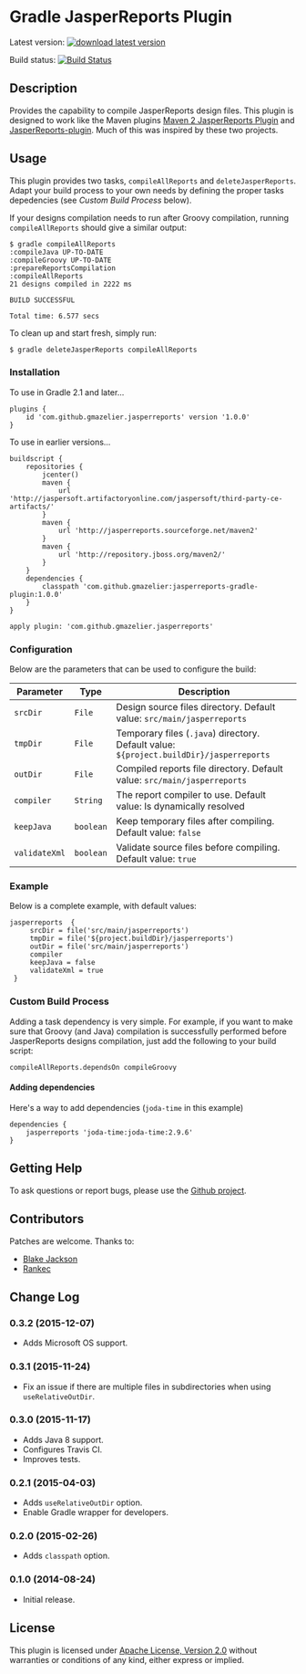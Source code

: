 # Gradle JasperReports Plugin

Latest version: [![download latest version](https://api.bintray.com/packages/gmazelier/maven/com.github.gmazelier:jasperreports-gradle-plugin/images/download.png)](https://bintray.com/gmazelier/maven/com.github.gmazelier:jasperreports-gradle-plugin/_latestVersion)

Build status: [![Build Status](https://travis-ci.org/gmazelier/gradle-jasperreports.svg)](https://travis-ci.org/gmazelier/gradle-jasperreports)

## Description

Provides the capability to compile JasperReports design files. This plugin is designed to work like the Maven plugins [Maven 2 JasperReports Plugin](http://mojo.codehaus.org/jasperreports-maven-plugin) and [JasperReports-plugin](https://github.com/alexnederlof/Jasper-report-maven-plugin). Much of this was inspired by these two projects.

## Usage

This plugin provides two tasks, `compileAllReports` and `deleteJasperReports`. Adapt your build process to your own needs by defining the proper tasks depedencies (see *Custom Build Process* below).

If your designs compilation needs to run after Groovy compilation, running `compileAllReports` should give a similar output:

    $ gradle compileAllReports
    :compileJava UP-TO-DATE
    :compileGroovy UP-TO-DATE
    :prepareReportsCompilation
    :compileAllReports
    21 designs compiled in 2222 ms
    
    BUILD SUCCESSFUL
    
    Total time: 6.577 secs

To clean up and start fresh, simply run:

    $ gradle deleteJasperReports compileAllReports

### Installation

To use in Gradle 2.1 and later...

    plugins {
        id 'com.github.gmazelier.jasperreports' version '1.0.0'
    }

To use in earlier versions...

    buildscript {
        repositories {
            jcenter()
            maven {
                url 'http://jaspersoft.artifactoryonline.com/jaspersoft/third-party-ce-artifacts/'
            }
            maven {
                url 'http://jasperreports.sourceforge.net/maven2'
            }
            maven {
                url 'http://repository.jboss.org/maven2/'
            }
        }
        dependencies {
            classpath 'com.github.gmazelier:jasperreports-gradle-plugin:1.0.0'
        }
    }

    apply plugin: 'com.github.gmazelier.jasperreports'

### Configuration

Below are the parameters that can be used to configure the build:

| Parameter     | Type             | Description                                                                                   |
|---------------|------------------|-----------------------------------------------------------------------------------------------|
| `srcDir`      | `File`           | Design source files directory. Default value: `src/main/jasperreports`                        |
| `tmpDir`      | `File`           | Temporary files (`.java`) directory. Default value: `${project.buildDir}/jasperreports`       |
| `outDir`      | `File`           | Compiled reports file directory. Default value: `src/main/jasperreports`                      |
| `compiler`    | `String`         | The report compiler to use. Default value: Is dynamically resolved                            |
| `keepJava`    | `boolean`        | Keep temporary files after compiling. Default value: `false`                                  |
| `validateXml` | `boolean`        | Validate source files before compiling. Default value: `true`                                 |

### Example

Below is a complete example, with default values:

    jasperreports  {
         srcDir = file('src/main/jasperreports')
         tmpDir = file('${project.buildDir}/jasperreports')
         outDir = file('src/main/jasperreports')
         compiler
         keepJava = false
         validateXml = true
     }

### Custom Build Process

Adding a task dependency is very simple. For example, if you want to make sure that Groovy (and Java) compilation is successfully performed before JasperReports designs compilation, just add the following to your build script:

    compileAllReports.dependsOn compileGroovy

#### Adding dependencies

Here's a way to add dependencies (`joda-time` in this example)
    
    dependencies {
        jasperreports 'joda-time:joda-time:2.9.6'
    }

## Getting Help

To ask questions or report bugs, please use the [Github project](https://github.com/gmazelier/gradle/jasperreports/issues).

## Contributors

Patches are welcome. Thanks to:

* [Blake Jackson](https://github.com/blaketastic2)
* [Rankec](https://github.com/rankec)

## Change Log

### 0.3.2 (2015-12-07)

* Adds Microsoft OS support.

### 0.3.1 (2015-11-24)

* Fix an issue if there are multiple files in subdirectories when using `useRelativeOutDir`.

### 0.3.0 (2015-11-17)

* Adds Java 8 support.
* Configures Travis CI.
* Improves tests.

### 0.2.1 (2015-04-03)

* Adds `useRelativeOutDir` option.
* Enable Gradle wrapper for developers.

### 0.2.0 (2015-02-26)

* Adds `classpath` option.

### 0.1.0 (2014-08-24)

* Initial release.

## License
This plugin is licensed under [Apache License, Version 2.0](http://www.apache.org/licenses/LICENSE-2.0.html)
without warranties or conditions of any kind, either express or implied.
